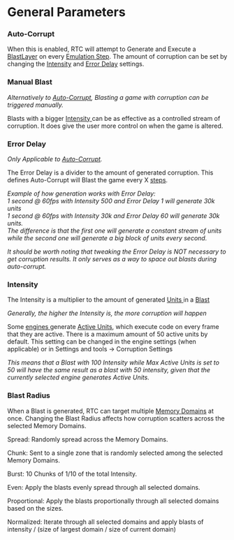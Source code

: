 # General Parameters

### Auto-Corrupt

When this is enabled, RTC will attempt to Generate and Execute a [BlastLayer](concepts-and-vocabulary.md#blastlayer) on every [Emulation Step](concepts-and-vocabulary.md#emulation-step). The amount of corruption can be set by changing the [Intensity](concepts-and-vocabulary.md#intensity) and [Error Delay](concepts-and-vocabulary.md#error-delay) settings.

### Manual Blast

_Alternatively to_ [_Auto-Corrupt_](concepts-and-vocabulary.md#auto-corrupt)_, Blasting a game with corruption can be triggered manually._

Blasts with a bigger [Intensity ](concepts-and-vocabulary.md#intensity)can be as effective as a controlled stream of corruption. It does give the user more control on when the game is altered.

### Error Delay

_Only Applicable to_ [_Auto-Corrupt_](concepts-and-vocabulary.md#auto-corrupt)_._

The Error Delay is a divider to the amount of generated corruption. This defines Auto-Corrupt will Blast the game every X [steps](concepts-and-vocabulary.md#emulation-step).

_Example of how generation works with Error Delay:_\
_1 second @ 60fps with Intensity 500 and Error Delay 1 will generate 30k units_\
_1 second @ 60fps with Intensity 30k and Error Delay 60 will generate 30k units._\
_The difference is that the first one will generate a constant stream of units while the second one will generate a big block of units every second._

_It should be worth noting that tweaking the Error Delay is NOT necessary to get corruption results. It only serves as a way to space out blasts during auto-corrupt._

### Intensity

The Intensity is a multiplier to the amount of generated [Units ](concepts-and-vocabulary.md#blastunit)in a [Blast](concepts-and-vocabulary.md#blast)

_Generally, the higher the Intensity is, the more corruption will happen_

Some [engines ](concepts-and-vocabulary.md#corruption-engines)generate [Active Units](concepts-and-vocabulary.md#active-units-and-infinite-units), which execute code on every frame that they are active. There is a maximum amount of 50 active units by default. This setting can be changed in the engine settings (when applicable) or in Settings and tools -> Corruption Settings

_This means that a Blast with 100 Intensity while Max Active Units is set to 50 will have the same result as a blast with 50 intensity, given that the currently selected engine generates Active Units._

### Blast Radius

When a Blast is generated, RTC can target multiple [Memory Domains](concepts-and-vocabulary.md#memory-domain) at once. Changing the Blast Radius affects how corruption scatters across the selected Memory Domains.

Spread: Randomly spread across the Memory Domains.

Chunk: Sent to a single zone that is randomly selected among the selected Memory Domains.

Burst: 10 Chunks of 1/10 of the total Intensity.

Even: Apply the blasts evenly spread through all selected domains.

Proportional: Apply the blasts proportionally through all selected domains based on the sizes.

Normalized: Iterate through all selected domains and apply blasts of intensity / (size of largest domain / size of current domain)

###
